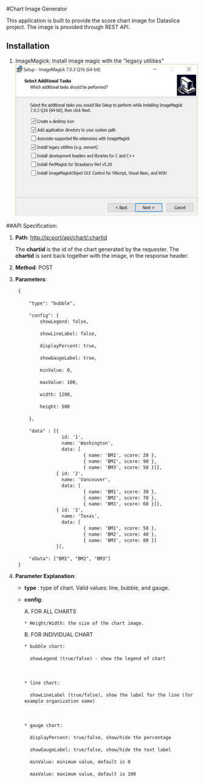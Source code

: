 #Chart Image Generator

This application is built to provide the score chart image for Dataslice project. The image is provided through REST API.

## Installation
1. 	ImageMagick:
    Install image magic with the "legacy utilities"
    <img width="600" height="400" src="https://github.com/banlong/chartgenerator/blob/master/images/options.png"/>

##API Specification:

1. **Path**:  [http://<ip:port>/api/chart/:chartid](http://)

   The **chartid** is the id of the chart generated by the requester. The **chartid** is sent back together with the image, in the response header.



2. **Method**: POST



3. **Parameters**:

		{

        	"type": "bubble",

        	"config": {
            	showLegend: false,

                showLineLabel: false,

                displayPercent: true,

                showGaugeLabel: true,

                minValue: 0,

                maxValue: 100,

                width: 1200,

                height: 500

        	},

        	"data" : [{
        	            id: '1',
                        name: 'Washington',
                        data: [
                                { name: 'BM1', score: 20 },
                                { name: 'BM2', score: 90 },
                                { name: 'BM3', score: 50 }]},
                      { id: '2',
                        name: 'Vancouver',
                        data: [
                                { name: 'BM1', score: 30 },
                                { name: 'BM2', score: 70 },
                                { name: 'BM3', score: 60 }]},
                      { id: '3',
                        name: 'Texas',
                        data: [
                                { name: 'BM1', score: 50 },
                                { name: 'BM2', score: 40 },
                                { name: 'BM3', score: 80 }]
                      }],

            "xData": ["BM1", "BM2", "BM3"]
    	}

4. **Parameter Explanation**:

    - **type** : type of chart. Valid values: line, bubble, and gauge.

    - **config**:

       A. FOR ALL CHARTS

          * Height/Width: the size of the chart image.


       B. FOR INDIVIDUAL CHART

          * bubble chart:

            showLegend (true/false) - show the legend of chart



          * line chart:

            showLineLabel (true/false), show the label for the line (for example organization name)



          * gauge chart:

            displayPercent: true/false, show/hide the percentage

            showGaugeLabel: true/false, show/hide the text label

            minValue: minimum value, default is 0

            maxValue: maximum value, default is 100



